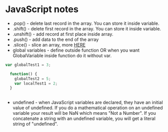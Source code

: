 # JavaScript notes

- .pop() - delete last record in the array. You can store it inside variable.
- .shift() - delete first record in the array. You can store it inside variable.
- .unshift() - add record at first place inside array.
- .push() - add data to the end of the array
- .slice() - slice an array, more [HERE](https://developer.mozilla.org/en-US/docs/Web/JavaScript/Reference/Global_Objects/Array/slice) <br>
- global variables - define outside function OR when you want GlobalVariable inside function do it without var.


``` javascript
var globalTest1 = 3;

  function() {
    globalTest2 = 5;
    var localTest1 = 2;
  }
  
```

- undefined - when JavaScript variables are declared, they have an initial value of undefined. If you do a mathematical operation on an undefined variable your result will be NaN which means "Not a Number". If you concatenate a string with an undefined variable, you will get a literal string of "undefined".
